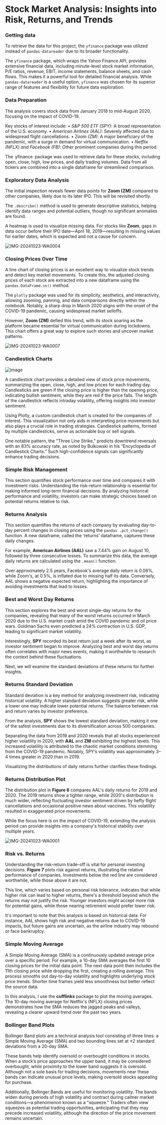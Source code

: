 # Stock Market Analysis: Insights into Risk, Returns, and Trends

### Getting data 

To retrieve the data for this project, the `yfinance` package was utilized instead of `pandas-datareader` due to its broader functionality. 

The `yfinance` package, which wraps the Yahoo Finance API, provides extensive financial data, including minute-level stock market information, P/E ratios, revenue, EBIT, income statements, balance sheets, and cash flows. This makes it a powerful tool for detailed financial analysis. While `pandas-datareader` is a useful option, `yfinance` was chosen for its superior range of features and flexibility for future data exploration.

### Data Preparation

The analysis covers stock data from January 2018 to mid-August 2020, focusing on the impact of COVID-19.

Key stocks of interest include:
•⁠  ⁠*S&P 500 ETF (SPY)*: A broad representation of the U.S. economy.
•⁠  ⁠*American Airlines (AAL)*: Severely affected due to widespread flight cancellations.
•⁠  ⁠*Zoom (ZM)*: A major beneficiary of the pandemic, with a surge in demand for virtual communication.
•⁠  ⁠*Netflix (NFLX) and Facebook (FB)*: Other prominent companies during this period.

The ⁠ yfinance ⁠ package was used to retrieve data for these stocks, including open, close, high, low prices, and daily trading volumes. Data from all tickers are combined into a single dataframe for streamlined comparison.

### Exploratory Data Analysis

The initial inspection reveals fewer data points for **Zoom (ZM)** compared to other companies, likely due to its later IPO. This will be revisited shortly. 

The `.describe()` method is used to generate descriptive statistics, helping identify data ranges and potential outliers, though no significant anomalies are found.

A heatmap is used to visualize missing data. For stocks like **Zoom**, gaps in data occur before their IPO date—April 18, 2019—resulting in missing values for earlier dates, which is expected and not a cause for concern.

![IMG-20241023-WA0004](https://github.com/user-attachments/assets/0124459a-11f8-4c10-827c-64de9a8c7693)

### Closing Prices Over Time

A line chart of closing prices is an excellent way to visualize stock trends and detect key market movements. To create this, the adjusted closing prices of each stock are extracted into a new dataframe using the `pandas.DataFrame.xs()` method.

The `plotly` package was used for its simplicity, aesthetics, and interactivity, allowing zooming, panning, and data comparisons directly within the notebook. Notably, a sharp drop in March 2020 aligns with the onset of the COVID-19 pandemic, causing widespread market selloffs.

However, **Zoom (ZM)** defied this trend, with its stock soaring as the platform became essential for virtual communication during lockdowns. This chart offers a great way to explore such stories and uncover market patterns.

![IMG-20241023-WA0007](https://github.com/user-attachments/assets/8196ce4c-c951-4859-9834-7f5241ad3611)

### Candlestick Charts

![image](https://github.com/user-attachments/assets/3ae4bf4b-1d9b-4e63-ade2-2d8aca537d9d)

A candlestick chart provides a detailed view of stock price movements, summarizing the open, close, high, and low prices for each trading day. Candlesticks are green if the closing price is higher than the opening price, indicating bullish sentiment, while they are red if the price falls. The length of the candlestick reflects intraday volatility, offering insights into investor sentiment.

Using Plotly, a custom candlestick chart is created for the companies of interest. This visualization not only aids in interpreting price movements but also plays a crucial role in trading strategies. Candlestick patterns, formed by multiple candlesticks, serve as actionable buy or sell signals. 

One notable pattern, the "Three Line Strike," predicts downtrend reversals with an 83% accuracy rate, as noted by Bulkowski in his “Encyclopedia of Candlestick Charts.” Such high-confidence signals can significantly enhance trading decisions.

### Simple Risk Management

This section quantifies stock performance over time and compares it with investment risks. Understanding the risk-return relationship is essential for making informed long-term financial decisions. By analyzing historical performance and volatility, investors can make strategic choices based on potential returns relative to risk.

### Returns Analysis

This section quantifies the returns of each company by evaluating day-to-day percent changes in closing prices using the `pandas .pct_change()` function. A new dataframe, called the ‘returns’ dataframe, captures these daily changes.

For example, **American Airlines (AAL)** saw a 7.44% gain on August 10, followed by three consecutive losses. To summarize this data, the average daily returns are calculated using the `.mean()` function.

Over approximately 2.5 years, Facebook's average daily return is 0.08%, while Zoom's, at 0.5%, is inflated due to missing half its data. Conversely, AAL shows a negative expected return, highlighting the importance of avoiding investments that lead to losses.


### Best and Worst Day Returns

This section explores the best and worst single-day returns for the companies, revealing that many of the worst returns occurred in March 2020 due to the U.S. market crash amid the COVID pandemic and oil price wars. Goldman Sachs even predicted a 24% contraction in U.S. GDP, leading to significant market volatility.

Interestingly, **SPY** recorded its best return just a week after its worst, as investor sentiment began to improve. Analyzing best and worst day returns often correlates with major news events, making it worthwhile to research the context behind these fluctuations.

Next, we will examine the standard deviations of these returns for further insights.

### Returns Standard Deviation

Standard deviation is a key method for analyzing investment risk, indicating historical volatility. A higher standard deviation suggests greater risk, while a lower one may indicate lower potential returns. The balance between risk and return varies by investor preference.

From the analysis, **SPY** shows the lowest standard deviation, making it one of the safest investments due to its diversification across 500 companies. 

Separating the data from 2019 and 2020 reveals that all stocks experienced higher volatility in 2020, with **AAL** and **ZM** exhibiting the highest levels. This increased volatility is attributed to the chaotic market conditions stemming from the COVID-19 pandemic. Notably, SPY’s volatility was approximately 3–4 times greater in 2020 than in 2019. 

Visualizing the distributions of daily returns further clarifies these findings.

### Returns Distribution Plot

The distribution plot in **Figure 6** compares AAL's daily returns for 2019 and 2020. The 2019 returns show a tighter range, while 2020's distribution is much wider, reflecting fluctuating investor sentiment driven by hefty flight cancellations and occasional positive news about vaccines. This volatility resulted in exaggerated price movements. 

While the focus here is on the impact of COVID-19, extending the analysis period can provide insights into a company's historical stability over multiple years.

![IMG-20241023-WA0001](https://github.com/user-attachments/assets/0c4cdf18-1c91-4d12-87bc-6216381cafc7)

### Risk vs. Returns

Understanding the risk-return trade-off is vital for personal investing decisions. **Figure 7** plots risk against returns, illustrating the relative performance of companies. Investments below the red line are considered worthwhile, while those above it are not. 

This line, which varies based on personal risk tolerance, indicates that while higher risk can lead to higher returns, there's a threshold beyond which the returns may not justify the risk. Younger investors might accept more risk for potential gains, while those nearing retirement would prefer lower risk. 

It's important to note that this analysis is based on historical data. For instance, AAL shows high risk and negative returns due to COVID-19 impacts, but future gains are uncertain, as the airline industry may rebound or face bankruptcy.

### Simple Moving Average

A Simple Moving Average (SMA) is a continuously updated average price over a specific period. For example, a 10-day SMA averages the first 10 closing prices for the initial data point. The next data point then includes the 11th closing price while dropping the first, creating a rolling average. This process smooths out day-to-day volatility and highlights underlying stock price trends. Shorter time frames yield less smoothness but better reflect the source data.

In this analysis, I use the **cufflinks** package to plot the moving averages. The 10-day moving average for Netflix's (NFLX) closing prices demonstrates how the SMA reduces the jagged peaks and valleys, revealing a clearer upward trend over the past two years.

### Bollinger Band Plots

Bollinger Band plots are a technical analysis tool consisting of three lines: a Simple Moving Average (SMA) and two bounding lines set at ±2 standard deviations from a 20-day SMA. 

These bands help identify oversold or overbought conditions in stocks. When a stock’s price approaches the upper band, it may be considered overbought, while proximity to the lower band suggests it is oversold. Although not a sole basis for trading decisions, movements near these bands can indicate unusual price levels, making oversold stocks appealing for purchase.

Additionally, Bollinger Bands are useful for monitoring volatility. The bands widen during periods of high volatility and contract during calmer market conditions—a phenomenon known as a "squeeze." Traders often view squeezes as potential trading opportunities, anticipating that they may precede increased volatility, although the direction of the price movement remains uncertain.
